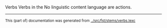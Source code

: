 Verbs
Verbs in the No linguistic content language are actions.

* * *
<small>This (part of) documentation was generated from [../src/fst/stems/verbs.lexc](http://github.com/giellalt/lang-zxx/blob/main/../src/fst/stems/verbs.lexc)</small>